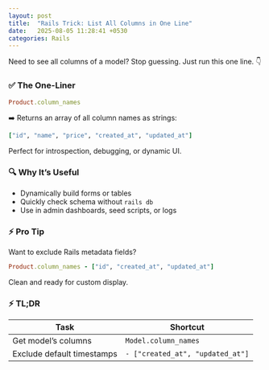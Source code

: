 ```yaml
---
layout: post
title:  "Rails Trick: List All Columns in One Line"
date:   2025-08-05 11:28:41 +0530
categories: Rails
---
```


Need to see all columns of a model?
Stop guessing. Just run this one line. 👇

### ✅ The One-Liner

```ruby
Product.column_names
````

➡️ Returns an array of all column names as strings:

```ruby
["id", "name", "price", "created_at", "updated_at"]
```

Perfect for introspection, debugging, or dynamic UI.

### 🔍 Why It’s Useful

* Dynamically build forms or tables
* Quickly check schema without `rails db`
* Use in admin dashboards, seed scripts, or logs

### ⚡ Pro Tip

Want to exclude Rails metadata fields?

```ruby
Product.column_names - ["id", "created_at", "updated_at"]
```

Clean and ready for custom display.

### ⚡ TL;DR

| Task                       | Shortcut                         |
| -------------------------- | -------------------------------- |
| Get model’s columns        | `Model.column_names`             |
| Exclude default timestamps | `- ["created_at", "updated_at"]` |
